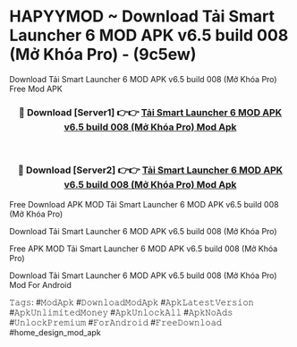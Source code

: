 # HAPYYMOD ~ Download Tải Smart Launcher 6 MOD APK v6.5 build 008 (Mở Khóa Pro) - (9c5ew)
Download Tải Smart Launcher 6 MOD APK v6.5 build 008 (Mở Khóa Pro) Free Mod APK

<div align="center">
<h3>🔴 Download [Server1] 👉👉 <a href="https://apk-comot.site?title=Tải_Smart_Launcher_6_MOD_APK_v6.5_build_008_(Mở_Khóa_Pro)">Tải Smart Launcher 6 MOD APK v6.5 build 008 (Mở Khóa Pro) Mod Apk</a></h3><br>

<h3>🔴 Download [Server2] 👉👉 <a href="https://apk-comot.site?title=Tải_Smart_Launcher_6_MOD_APK_v6.5_build_008_(Mở_Khóa_Pro)">Tải Smart Launcher 6 MOD APK v6.5 build 008 (Mở Khóa Pro) Mod Apk</a></h3>
</div>


Free Download APK MOD Tải Smart Launcher 6 MOD APK v6.5 build 008 (Mở Khóa Pro)

Download Tải Smart Launcher 6 MOD APK v6.5 build 008 (Mở Khóa Pro) 

Free APK MOD Tải Smart Launcher 6 MOD APK v6.5 build 008 (Mở Khóa Pro) 

Download Tải Smart Launcher 6 MOD APK v6.5 build 008 (Mở Khóa Pro) Mod For Android

𝚃𝚊𝚐𝚜: #𝙼𝚘𝚍𝙰𝚙𝚔 #𝙳𝚘𝚠𝚗𝚕𝚘𝚊𝚍𝙼𝚘𝚍𝙰𝚙𝚔 #𝙰𝚙𝚔𝙻𝚊𝚝𝚎𝚜𝚝𝚅𝚎𝚛𝚜𝚒𝚘𝚗 #𝙰𝚙𝚔𝚄𝚗𝚕𝚒𝚖𝚒𝚝𝚎𝚍𝙼𝚘𝚗𝚎𝚢 #𝙰𝚙𝚔𝚄𝚗𝚕𝚘𝚌𝚔𝙰𝚕𝚕 #𝙰𝚙𝚔𝙽𝚘𝙰𝚍𝚜 #𝚄𝚗𝚕𝚘𝚌𝚔𝙿𝚛𝚎𝚖𝚒𝚞𝚖 #𝙵𝚘𝚛𝙰𝚗𝚍𝚛𝚘𝚒𝚍 #𝙵𝚛𝚎𝚎𝙳𝚘𝚠𝚗𝚕𝚘𝚊𝚍 #home_design_mod_apk